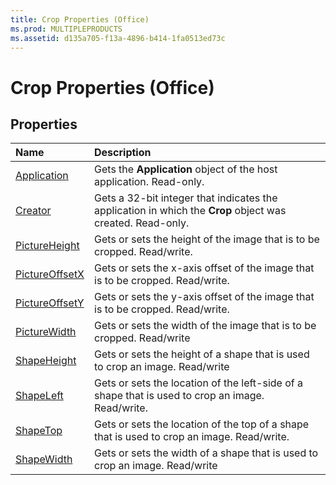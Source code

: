 ```yaml
---
title: Crop Properties (Office)
ms.prod: MULTIPLEPRODUCTS
ms.assetid: d135a705-f13a-4896-b414-1fa0513ed73c
---
```



# Crop Properties (Office)

## Properties



|**Name**|**Description**|
|:-----|:-----|
|[Application](crop-application-property-office.md)|Gets the  **Application** object of the host application. Read-only.|
|[Creator](crop-creator-property-office.md)|Gets a 32-bit integer that indicates the application in which the  **Crop** object was created. Read-only.|
|[PictureHeight](crop-pictureheight-property-office.md)|Gets or sets the height of the image that is to be cropped. Read/write.|
|[PictureOffsetX](crop-pictureoffsetx-property-office.md)|Gets or sets the x-axis offset of the image that is to be cropped. Read/write.|
|[PictureOffsetY](crop-pictureoffsety-property-office.md)|Gets or sets the y-axis offset of the image that is to be cropped. Read/write.|
|[PictureWidth](crop-picturewidth-property-office.md)|Gets or sets the width of the image that is to be cropped. Read/write|
|[ShapeHeight](crop-shapeheight-property-office.md)|Gets or sets the height of a shape that is used to crop an image. Read/write|
|[ShapeLeft](crop-shapeleft-property-office.md)|Gets or sets the location of the left-side of a shape that is used to crop an image. Read/write.|
|[ShapeTop](crop-shapetop-property-office.md)|Gets or sets the location of the top of a shape that is used to crop an image. Read/write.|
|[ShapeWidth](crop-shapewidth-property-office.md)|Gets or sets the width of a shape that is used to crop an image. Read/write|


